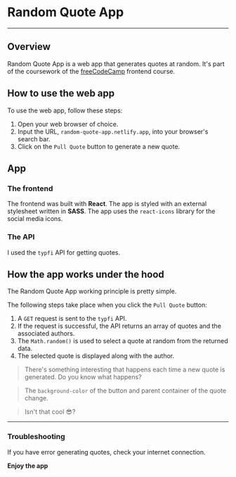 # Random Quote App

***

## Overview

Random Quote App is a web app that generates quotes at random. It's part of the coursework of the [freeCodeCamp](freecodecamp.org) frontend course. 

## How to use the web app

To use the web app, follow these steps:

1. Open your web browser of choice. 
2. Input the URL, `random-quote-app.netlify.app`, into your browser's search bar. 
3. Click on the `Pull Quote` button to generate a new quote. 

## App 


### The frontend 

The frontend was built with **React**. The app is styled with an external stylesheet written in **SASS**. The app uses the `react-icons` library for the social media icons. 

### The API 

I used the `typfi` API for getting quotes. 

## How the app works under the hood

The Random Quote App working principle is pretty simple. 

The following steps take place when you click the `Pull Quote` button:

1. A `GET` request is sent to the `typfi` API. 
2. If the request is successful, the API returns an array of quotes and the associated authors. 
3. The `Math.random()` is used to select a quote at random from the returned data. 
4. The selected quote is displayed along with the author.

> There's something interesting that happens each time a new quote is generated. Do you know what happens? 

> The `background-color` of the button and parent container of the quote change. 

> Isn't that cool 😎? 

***

### Troubleshooting 

If you have error generating quotes, check your internet connection. 


**Enjoy the app**
